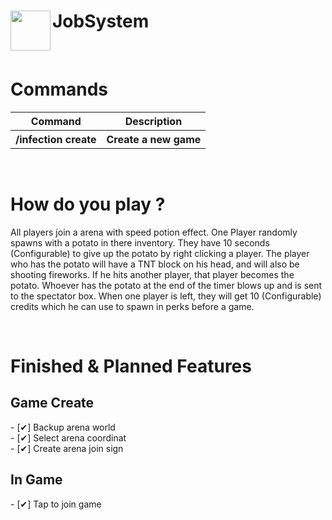 <h1>JobSystem<img src="https://github.com/nypex5710/JobSystem/blob/master/logo.png" height="64" width="64" align="left"></img></h1>
<br>
<h1>Commands</h1>
<table>
  <tr>
    <th>Command</th>
    <th>Description</th>
  </tr>
  <tr>
    <th>/infection create</th>
    <th>Create a new game</th>
  </tr>
  </table>
<br>
<h1>How do you play ?</h1>
<p>All players join a arena with speed potion effect. One Player randomly spawns with a potato in there inventory. They have 10 seconds (Configurable) to give up the potato by right clicking a player. The player who has the potato will have a TNT block on his head, and will also be shooting fireworks. If he hits another player, that player becomes the potato. Whoever has the potato at the end of the timer blows up and is sent to the spectator box. When one player is left, they will get 10 (Configurable) credits which he can use to spawn in perks before a game.</p>
<br>
<h1>Finished & Planned Features</h1>
 <h2>Game Create</h2>
  - [✔] Backup arena world<br>
  - [✔] Select arena coordinat<br>
  - [✔] Create arena join sign
  <br>
  <h2>In Game</h2>
  - [✔] Tap to join game
